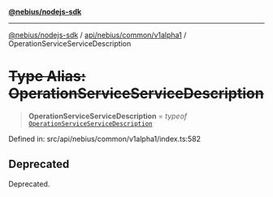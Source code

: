 [**@nebius/nodejs-sdk**](../../../../../README.md)

***

[@nebius/nodejs-sdk](../../../../../README.md) / [api/nebius/common/v1alpha1](../README.md) / OperationServiceServiceDescription

# ~~Type Alias: OperationServiceServiceDescription~~

> **OperationServiceServiceDescription** = *typeof* [`OperationServiceServiceDescription`](../variables/OperationServiceServiceDescription.md)

Defined in: src/api/nebius/common/v1alpha1/index.ts:582

## Deprecated

Deprecated.
